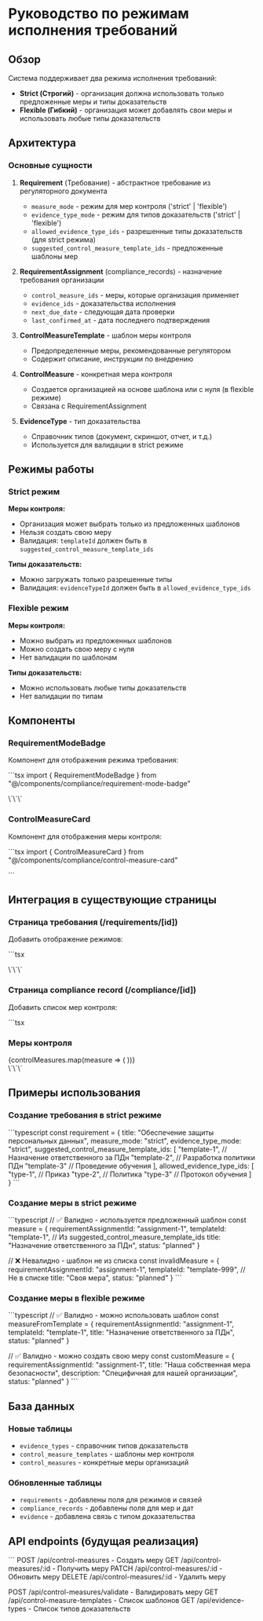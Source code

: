 # Руководство по режимам исполнения требований

## Обзор

Система поддерживает два режима исполнения требований:
- **Strict (Строгий)** - организация должна использовать только предложенные меры и типы доказательств
- **Flexible (Гибкий)** - организация может добавлять свои меры и использовать любые типы доказательств

## Архитектура

### Основные сущности

1. **Requirement** (Требование) - абстрактное требование из регуляторного документа
   - `measure_mode` - режим для мер контроля ('strict' | 'flexible')
   - `evidence_type_mode` - режим для типов доказательств ('strict' | 'flexible')
   - `allowed_evidence_type_ids` - разрешенные типы доказательств (для strict режима)
   - `suggested_control_measure_template_ids` - предложенные шаблоны мер

2. **RequirementAssignment** (compliance_records) - назначение требования организации
   - `control_measure_ids` - меры, которые организация применяет
   - `evidence_ids` - доказательства исполнения
   - `next_due_date` - следующая дата проверки
   - `last_confirmed_at` - дата последнего подтверждения

3. **ControlMeasureTemplate** - шаблон меры контроля
   - Предопределенные меры, рекомендованные регулятором
   - Содержит описание, инструкции по внедрению

4. **ControlMeasure** - конкретная мера контроля
   - Создается организацией на основе шаблона или с нуля (в flexible режиме)
   - Связана с RequirementAssignment

5. **EvidenceType** - тип доказательства
   - Справочник типов (документ, скриншот, отчет, и т.д.)
   - Используется для валидации в strict режиме

## Режимы работы

### Strict режим

**Меры контроля:**
- Организация может выбрать только из предложенных шаблонов
- Нельзя создать свою меру
- Валидация: `templateId` должен быть в `suggested_control_measure_template_ids`

**Типы доказательств:**
- Можно загружать только разрешенные типы
- Валидация: `evidenceTypeId` должен быть в `allowed_evidence_type_ids`

### Flexible режим

**Меры контроля:**
- Можно выбрать из предложенных шаблонов
- Можно создать свою меру с нуля
- Нет валидации по шаблонам

**Типы доказательств:**
- Можно использовать любые типы доказательств
- Нет валидации по типам

## Компоненты

### RequirementModeBadge

Компонент для отображения режима требования:

\`\`\`tsx
import { RequirementModeBadge } from "@/components/compliance/requirement-mode-badge"

<RequirementModeBadge mode="strict" type="measure" />
<RequirementModeBadge mode="flexible" type="evidence" />
\`\`\`

### ControlMeasureCard

Компонент для отображения меры контроля:

\`\`\`tsx
import { ControlMeasureCard } from "@/components/compliance/control-measure-card"

<ControlMeasureCard 
  measure={measure} 
  isFromTemplate={true} 
/>
\`\`\`

## Интеграция в существующие страницы

### Страница требования (/requirements/[id])

Добавить отображение режимов:

\`\`\`tsx
<div className="flex gap-2">
  <RequirementModeBadge mode={requirement.measure_mode} type="measure" />
  <RequirementModeBadge mode={requirement.evidence_type_mode} type="evidence" />
</div>
\`\`\`

### Страница compliance record (/compliance/[id])

Добавить список мер контроля:

\`\`\`tsx
<div className="space-y-3">
  <h3>Меры контроля</h3>
  {controlMeasures.map(measure => (
    <ControlMeasureCard 
      key={measure.id} 
      measure={measure}
      isFromTemplate={!!measure.templateId}
    />
  ))}
</div>
\`\`\`

## Примеры использования

### Создание требования в strict режиме

\`\`\`typescript
const requirement = {
  title: "Обеспечение защиты персональных данных",
  measure_mode: "strict",
  evidence_type_mode: "strict",
  suggested_control_measure_template_ids: [
    "template-1", // Назначение ответственного за ПДн
    "template-2", // Разработка политики ПДн
    "template-3"  // Проведение обучения
  ],
  allowed_evidence_type_ids: [
    "type-1", // Приказ
    "type-2", // Политика
    "type-3"  // Протокол обучения
  ]
}
\`\`\`

### Создание меры в strict режиме

\`\`\`typescript
// ✅ Валидно - используется предложенный шаблон
const measure = {
  requirementAssignmentId: "assignment-1",
  templateId: "template-1", // Из suggested_control_measure_template_ids
  title: "Назначение ответственного за ПДн",
  status: "planned"
}

// ❌ Невалидно - шаблон не из списка
const invalidMeasure = {
  requirementAssignmentId: "assignment-1",
  templateId: "template-999", // Не в списке
  title: "Своя мера",
  status: "planned"
}
\`\`\`

### Создание меры в flexible режиме

\`\`\`typescript
// ✅ Валидно - можно использовать шаблон
const measureFromTemplate = {
  requirementAssignmentId: "assignment-1",
  templateId: "template-1",
  title: "Назначение ответственного за ПДн",
  status: "planned"
}

// ✅ Валидно - можно создать свою меру
const customMeasure = {
  requirementAssignmentId: "assignment-1",
  title: "Наша собственная мера безопасности",
  description: "Специфичная для нашей организации",
  status: "planned"
}
\`\`\`

## База данных

### Новые таблицы

- `evidence_types` - справочник типов доказательств
- `control_measure_templates` - шаблоны мер контроля
- `control_measures` - конкретные меры организаций

### Обновленные таблицы

- `requirements` - добавлены поля для режимов и связей
- `compliance_records` - добавлены поля для мер и дат
- `evidence` - добавлена связь с типом доказательства

## API endpoints (будущая реализация)

\`\`\`
POST   /api/control-measures              - Создать меру
GET    /api/control-measures/:id          - Получить меру
PATCH  /api/control-measures/:id          - Обновить меру
DELETE /api/control-measures/:id          - Удалить меру

POST   /api/control-measures/validate     - Валидировать меру
GET    /api/control-measure-templates     - Список шаблонов
GET    /api/evidence-types                - Список типов доказательств
